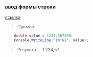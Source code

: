 ### ввод формы строки
[ссылка](https://docs.microsoft.com/ru-ru/dotnet/api/system.double.tostring?view=net-5.0)    

> Пример
```C#
    double value = 1234.567890;
    Console.WriteLine("{0:N}", value);
```
> Результат - 1 234,57      
